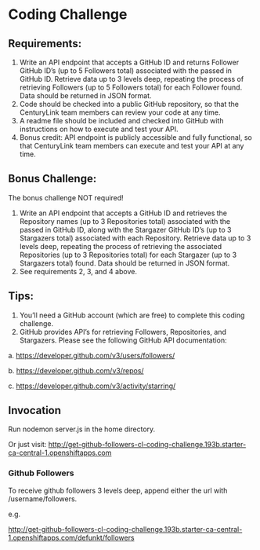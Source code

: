 # Coding Challenge

## Requirements:

1.	Write an API endpoint that accepts a GitHub ID and returns Follower GitHub ID’s (up to 5 Followers total) associated with the passed in GitHub ID.  Retrieve data up to 3 levels deep, repeating the process of retrieving Followers (up to 5 Followers total) for each Follower found.  Data should be returned in JSON format.
2.	Code should be checked into a public GitHub repository, so that the CenturyLink team members can review your code at any time.
3.	A readme file should be included and checked into GitHub with instructions on how to execute and test your API.
4.	Bonus credit: API endpoint is publicly accessible and fully functional, so that CenturyLink team members can execute and test your API at any time.

## Bonus Challenge:

The bonus challenge NOT required!

1.	Write an API endpoint that accepts a GitHub ID and retrieves the Repository names (up to 3 Repositories total) associated with the passed in GitHub ID, along with the Stargazer GitHub ID’s (up to 3 Stargazers total) associated with each Repository.  Retrieve data up to 3 levels deep, repeating the process of retrieving the associated Repositories (up to 3 Repositories total) for each Stargazer (up to 3 Stargazers total) found.  Data should be returned in JSON format.
2.	See requirements 2, 3, and 4 above.

## Tips:

1.	You’ll need a GitHub account (which are free) to complete this coding challenge.
2.	GitHub provides API’s for retrieving Followers, Repositories, and Stargazers.  Please see the following GitHub API documentation:

a.	https://developer.github.com/v3/users/followers/ 

b.	https://developer.github.com/v3/repos/

c.	https://developer.github.com/v3/activity/starring/


## Invocation

Run nodemon server.js in the home directory.

Or just visit: http://get-github-followers-cl-coding-challenge.193b.starter-ca-central-1.openshiftapps.com

### Github Followers

To receive github followers 3 levels deep, append either the url with /username/followers.

e.g.

http://get-github-followers-cl-coding-challenge.193b.starter-ca-central-1.openshiftapps.com/defunkt/followers